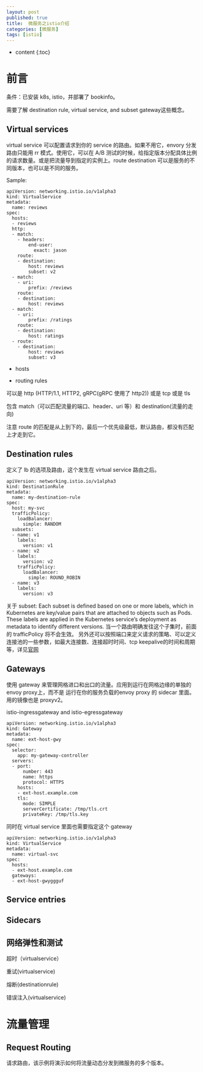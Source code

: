 ```yaml
---
layout: post
published: true
title:  微服务之istio介绍
categories: [微服务]
tags: [istio]
---
```

* content
{:toc}

# 前言

条件：已安装 k8s, istio，并部署了 bookinfo。

需要了解 destination rule, virtual service, and subset gateway这些概念。

##  Virtual services

virtual service 可以配置请求到你的 service 的路由。如果不用它，envory 分发路由只能用 rr 模式。使用它，可以在 A/B 测试的时候，给指定版本分配具体比例的请求数量。或是把流量导到指定的实例上。route destination 可以是服务的不同版本，也可以是不同的服务。

Sample:
```
apiVersion: networking.istio.io/v1alpha3
kind: VirtualService
metadata:
  name: reviews
spec:
  hosts:
  - reviews
  http:
  - match:
    - headers:
        end-user:
          exact: jason
    route:
    - destination:
        host: reviews
        subset: v2
  - match:
    - uri:
        prefix: /reviews
    route:
    - destination:
        host: reviews
  - match:
    - uri:
        prefix: /ratings
    route:
    - destination:
        host: ratings
  - route:
    - destination:
        host: reviews
        subset: v3
```
+ hosts

+ routing rules

可以是 http (HTTP/1.1, HTTP2, gRPC(gRPC 使用了 http2)) 或是 tcp  或是 tls

包含 match（可以匹配流量的端口、header、uri 等）和 destination(流量的走向)

注意 route 的匹配是从上到下的，最后一个优先级最低，默认路由，都没有匹配上才走到它。


## Destination rules

定义了 lb 的选项及路由，这个发生在 virtual service 路由之后。
```
apiVersion: networking.istio.io/v1alpha3
kind: DestinationRule
metadata:
  name: my-destination-rule
spec:
  host: my-svc
  trafficPolicy:
    loadBalancer:
      simple: RANDOM
  subsets:
  - name: v1
    labels:
      version: v1
  - name: v2
    labels:
      version: v2
    trafficPolicy:
      loadBalancer:
        simple: ROUND_ROBIN
  - name: v3
    labels:
      version: v3
```
关于 subset:
Each subset is defined based on one or more labels, which in Kubernetes are key/value pairs that are attached to objects such as Pods. These labels are applied in the Kubernetes service’s deployment as metadata to identify different versions.
当一个路由明确发往这个子集时，前面的 trafficPolicy 将不会生效。
另外还可以按照端口来定义请求的策略、可以定义连接池的一些参数，如最大连接数、连接超时时间、tcp keepalive的时间和周期等，详见[官网](https://istio.io/docs/reference/config/networking/destination-rule/)

## Gateways

使用 gateway 来管理网格进口和出口的流量。应用到运行在网格边缘的单独的 envoy proxy上，而不是 运行在你的服务负载的envoy proxy 的 sidecar 里面。用的镜像也是 proxyv2。

istio-ingressgateway and istio-egressgateway

```
apiVersion: networking.istio.io/v1alpha3
kind: Gateway
metadata:
  name: ext-host-gwy
spec:
  selector:
    app: my-gateway-controller
  servers:
  - port:
      number: 443
      name: https
      protocol: HTTPS
    hosts:
    - ext-host.example.com
    tls:
      mode: SIMPLE
      serverCertificate: /tmp/tls.crt
      privateKey: /tmp/tls.key
```

同时在 virtual service 里面也需要指定这个 gateway
```
apiVersion: networking.istio.io/v1alpha3
kind: VirtualService
metadata:
  name: virtual-svc
spec:
  hosts:
  - ext-host.example.com
  gateways:
  - ext-host-gwyggguf
```

## Service entries

## Sidecars

## 网络弹性和测试
超时（virtualservice）

重试(virtualservice)

熔断(destinationrule)

错误注入(virtualservice)



# 流量管理

## Request Routing

请求路由，该示例将演示如何将流量动态分发到微服务的多个版本。
